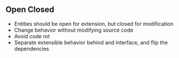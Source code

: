 ## Open Closed

- Entities should be open for extension, but closed for modification
- Change behavior without modifying source code
- Avoid code rot
- Separate extensible behavior behind and interface, and flip the dependencies
